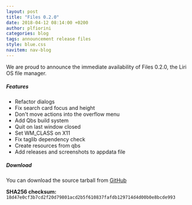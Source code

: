 ```yaml
---
layout: post
title: "Files 0.2.0"
date: 2018-04-12 08:14:00 +0200
author: plfiorini
categories: blog
tags: announcement release files
style: blue.css
navitem: nav-blog
---
```


We are proud to announce the immediate availability of Files 0.2.0, the Liri OS file manager.

##### Features

* Refactor dialogs
* Fix search card focus and height
* Don't move actions into the overflow menu
* Add Qbs build system
* Quit on last window closed
* Set WM_CLASS on X11
* Fix taglib dependency check
* Create resources from qbs
* Add releases and screenshots to appdata file

##### Download

You can download the source tarball from [GitHub](https://github.com/lirios/files/releases/download/v0.2.0/liri-files-0.2.0.tar.xz)

**SHA256 checksum:** `18d47e0cf3b7cd2f20d79801acd2b5f610837fafdb129714d4d00b0e8bcde993`
